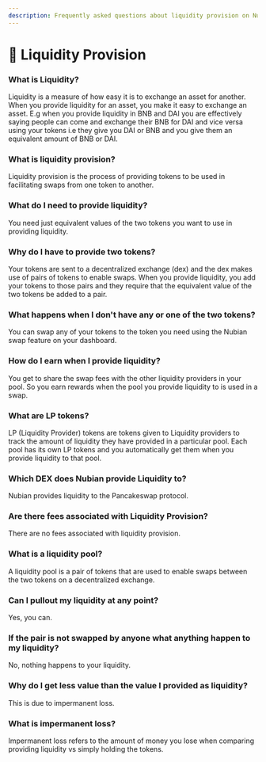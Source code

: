```yaml
---
description: Frequently asked questions about liquidity provision on Nubian.
---
```


# 🌊 Liquidity Provision

### What is Liquidity?

Liquidity is a measure of how easy it is to exchange an asset for another. When you provide liquidity for an asset, you make it easy to exchange an asset. E.g when you provide liquidity in BNB and DAI you are effectively saying people can come and exchange their BNB for DAI and vice versa using your tokens i.e they give you DAI or BNB and you give them an equivalent amount of BNB or DAI.

### What is liquidity provision?

Liquidity provision is the process of providing tokens to be used in facilitating swaps from one token to another. 

### What do I need to provide liquidity?

You need just equivalent values of the two tokens you want to use in providing liquidity.

### Why do I have to provide two tokens?

Your tokens are sent to a decentralized exchange (dex) and the dex makes use of pairs of tokens to enable swaps. When you provide liquidity, you add your tokens to those pairs and they require that the equivalent value of the two tokens be added to a pair.

### What happens when I don't have any or one of the two tokens?

You can swap any of your tokens to the token you need using the Nubian swap feature on your dashboard.

### How do I earn when I provide liquidity?

You get to share the swap fees with the other liquidity providers in your pool. So you earn rewards when the pool you provide liquidity to is used in a swap.

### What are LP tokens?

LP (Liquidity Provider) tokens are tokens given to Liquidity providers to track the amount of liquidity they have provided in a particular pool.  Each pool has its own LP tokens and you automatically get them when you provide liquidity to that pool.

### Which DEX does Nubian provide Liquidity to?

Nubian provides liquidity to the Pancakeswap protocol.

### Are there fees associated with Liquidity Provision?

There are no fees associated with liquidity provision.

### What is a liquidity pool?

A liquidity pool is a pair of tokens that are used to enable swaps between the two tokens on a decentralized exchange.

### Can I pullout my liquidity at any point?

Yes, you can.

### If the pair is not swapped by anyone what anything happen to my liquidity?

No, nothing happens to your liquidity.

### Why do I get less value than the value I provided as liquidity?

This is due to impermanent loss.

### What is impermanent loss?

Impermanent loss refers to the amount of money you lose when comparing providing liquidity vs simply holding the tokens.





